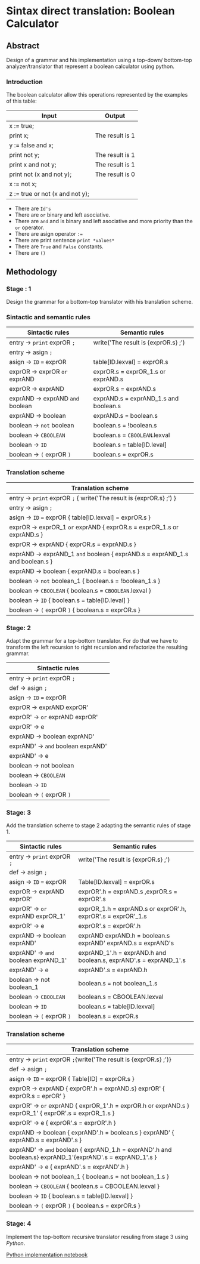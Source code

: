 # Sintax direct translation: Boolean Calculator

## Abstract
Design of a grammar and his implementation using a top-down/ bottom-top analyzer/translator that represent a boolean calculator using python.

### Introduction

The boolean calculator allow this operations represented by the examples of this table:

| Input                           | Output          |
|---------------------------------|-----------------|
| x := true;                      |                 |
| print x;                        | The result is 1 |
| y := false and x;               |                 |
| print not y;                    | The result is 1 |
| print x and not y;              | The result is 1 |
| print not (x and not y);        | The result is 0 |
| x := not x;                     |                 |
| z := true or not (x and not y); |                 |

- There are `Id's ` 
- There are `or`  binary and left asociative.
- There are `and` and is binary and left asociative and more priority than the `or` operator.
- There are asign operator `:=`
- There are print sentence `print *values*`
- There are `True` and `False` constants.
- There are `()`


## Methodology

### Stage : 1

Design the grammar for a bottom-top translator with his translation scheme.

### Sintactic and semantic rules

| Sintactic rules                  | Semantic rules                        |
|----------------------------------|---------------------------------------|
| entry -> `print` exprOR `;`      | write('The result is {exprOR.s} ;')   |
| entry -> asign `;`               |                                       |
| asign -> `ID` `=` exprOR         | table[ID.lexval] = exprOR.s           |
| exprOR -> exprOR `or` exprAND    | exprOR.s = exprOR_1.s or exprAND.s    |
| exprOR -> exprAND                | exprOR.s = exprAND.s                  |
| exprAND -> exprAND `and` boolean | exprAND.s = exprAND_1.s and boolean.s |
| exprAND -> boolean               | exprAND.s = boolean.s                 |
| boolean -> `not` boolean         | boolean.s = !boolean.s                |
| boolean -> `CBOOLEAN`            | boolean.s = `CBOOLEAN`.lexval         |
| boolean -> `ID`                  | boolean.s = table[ID.leval]           |
| boolean -> `(` exprOR `)`        | boolean.s = exprOR.s                  |


### Translation scheme

| Translation scheme                                                        | 
|---------------------------------------------------------------------------|
| entry -> `print` exprOR `;` { write('The result is {exprOR.s} ;') }       |
| entry -> asign `;`                                                        |                                       
| asign -> `ID` `=` exprOR { table[ID.lexval] = exprOR.s }                  | 
| exprOR -> exprOR_1 `or` exprAND { exprOR.s = exprOR_1.s or exprAND.s }      | 
| exprOR -> exprAND { exprOR.s = exprAND.s }                                | 
| exprAND -> exprAND_1 `and` boolean { exprAND.s = exprAND_1.s and boolean.s }| 
| exprAND -> boolean { exprAND.s = boolean.s }                              | 
| boolean -> `not` boolean_1 { boolean.s = !boolean_1.s }                       | 
| boolean -> `CBOOLEAN` { boolean.s = `CBOOLEAN`.lexval }                   | 
| boolean -> `ID` { boolean.s = table[ID.leval] }                           |
| boolean -> `(` exprOR `)` { boolean.s = exprOR.s }                        |



### Stage: 2

Adapt the grammar for a top-bottom translator. For do that we have to transform the left recursion to right recursion and refactorize the resulting grammar.

| Sintactic rules                    |
|------------------------------------|
| entry -> `print` exprOR `;`        |
| def -> asign `;`                   |
| asign -> `ID` `=` exprOR           |
| exprOR -> exprAND exprOR'          |
| exprOR' -> `or` exprAND exprOR'    |
| exprOR' -> e                       |
| exprAND -> boolean exprAND'        |
| exprAND' -> `and` boolean exprAND' |
| exprAND' -> e                      |
| boolean -> not boolean             |
| boolean -> `CBOOLEAN`              |
| boolean -> `ID`                    |
| boolean -> `(` exprOR `)`          |


### Stage: 3

Add the translation scheme to stage 2 adapting the semantic rules of stage 1.

| Sintactic rules                    |Semantic rules
|------------------------------------|------------------------------------|
| entry -> `print` exprOR `;`        |write('The result is {exprOR.s} ;') |
| def -> asign `;`                   |                                    |
| asign -> `ID` `=` exprOR           |Table[ID.lexval] = exprOR.s                |
| exprOR -> exprAND exprOR'          |exprOR'.h = exprAND.s ,exprOR.s = exprOR'.s|
| exprOR' -> `or` exprAND exprOR_1'  |exprOR_1.h = exprAND.s or exprOR'.h, exprOR'.s = exprOR'_1.s|
| exprOR' -> e                       |exprOR'.s = exprOR'.h|
| exprAND -> boolean exprAND'        |exprAND exprAND.h = boolean.s exprAND' exprAND.s = exprAND's|
| exprAND' -> `and` boolean exprAND_1' | exprAND_1'.h = exprAND.h and boolean.s, exprAND'.s = exprAND_1'.s |
| exprAND' -> e                      |exprAND'.s = exprAND.h|
| boolean -> not boolean_1           |boolean.s = not boolean_1.s|
| boolean -> `CBOOLEAN`              |boolean.s = CBOOLEAN.lexval|
| boolean -> `ID`                    |boolean.s = table[ID.lexval]|
| boolean -> `(` exprOR `)`          |boolean.s = exprOR.s|

### Translation scheme

|Translation scheme                                                                                   |
|-----------------------------------------------------------------------------------------------------|
| entry -> `print` exprOR `;`{write('The result is {exprOR.s} ;')}                                    |
| def -> asign `;`                                                                                    |
| asign -> `ID` `=` exprOR   { Table[ID] = exprOR.s }                                                 |
| exprOR -> exprAND { exprOR'.h = exprAND.s} exprOR' { exprOR.s = eprOR' }                            |
| exprOR' -> `or` exprAND { exprOR_1'.h = exprOR.h or exprAND.s } exprOR_1' { exprOR'.s = exprOR_1.s }|
| exprOR' -> e { exprOR'.s = exprOR'.h }                                                              |
| exprAND -> boolean { exprAND'.h = boolean.s } exprAND' { exprAND.s = exprAND'.s }                   |
| exprAND' -> `and` boolean { exprAND_1.h = exprAND'.h and boolean.s} exprAND_1'{exprAND'.s = exprAND_1'.s } |
| exprAND' -> e { exprAND'.s = exprAND'.h }                                                           |
| boolean -> not boolean_1 { boolean.s = not boolean_1.s }                                            |
| boolean -> `CBOOLEAN` { boolean.s = CBOOLEAN.lexval }                                               |
| boolean -> `ID` { boolean.s = table[ID.lexval] }                                                    |
| boolean -> `(` exprOR `)` { boolean.s = exprOR.s }                                                  |


### Stage: 4

Implement the top-bottom recursive translator resuling from stage 3 using *Python*.

[Python implementation notebook](/src/boolean_calculator.ipynb)